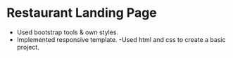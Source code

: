 # Restaurant Landing Page

- Used bootstrap tools & own styles.
- Implemented responsive template.
-Used html and css to create a basic project.
 
